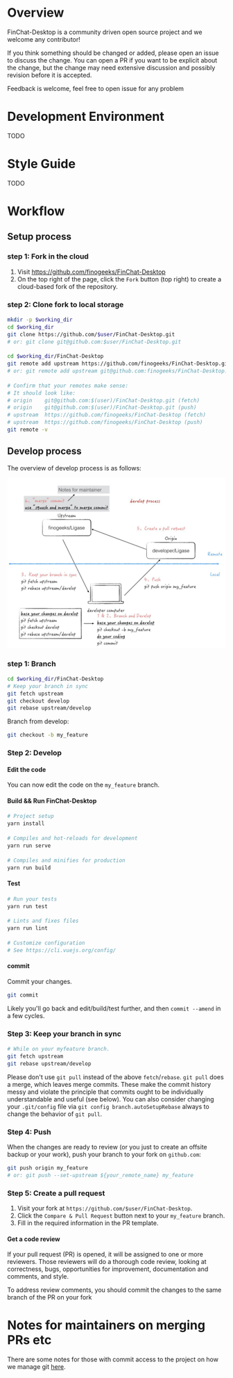 # Overview

FinChat-Desktop is a community driven open source project and we welcome any contributor!

If you think something should be changed or added, please open an issue to discuss the change. You can open a PR if you want to be explicit about the change, but the change may need extensive discussion and possibly revision before it is accepted.

Feedback is welcome, feel free to open issue for any problem

# Development Environment

TODO

# Style Guide

TODO

# Workflow

## Setup process

### step 1: Fork in the cloud

1. Visit https://github.com/finogeeks/FinChat-Desktop
2. On the top right of the page, click the `Fork` button (top right) to create a cloud-based fork of the repository.

### step 2: Clone fork to local storage

```sh
mkdir -p $working_dir
cd $working_dir
git clone https://github.com/$user/FinChat-Desktop.git
# or: git clone git@github.com:$user/FinChat-Desktop.git

cd $working_dir/FinChat-Desktop
git remote add upstream https://github.com/finogeeks/FinChat-Desktop.git
# or: git remote add upstream git@github.com:finogeeks/FinChat-Desktop.git

# Confirm that your remotes make sense:
# It should look like:
# origin    git@github.com:$(user)/FinChat-Desktop.git (fetch)
# origin    git@github.com:$(user)/FinChat-Desktop.git (push)
# upstream  https://github.com/finogeeks/FinChat-Desktop (fetch)
# upstream  https://github.com/finogeeks/FinChat-Desktop (push)
git remote -v
```

## Develop process

The overview of develop process is as follows:

<img src="docs/dev/git/contribution_dev_process.jpg" alt="develop process" width="650px">

### step 1: Branch

```sh
cd $working_dir/FinChat-Desktop
# Keep your branch in sync
git fetch upstream
git checkout develop
git rebase upstream/develop
```

Branch from develop:

```sh
git checkout -b my_feature
```

### Step 2: Develop
#### Edit the code

You can now edit the code on the `my_feature` branch.

#### Build && Run FinChat-Desktop
```sh
# Project setup
yarn install

# Compiles and hot-reloads for development
yarn run serve

# Compiles and minifies for production
yarn run build
```

#### Test

```sh
# Run your tests
yarn run test

# Lints and fixes files
yarn run lint

# Customize configuration
# See https://cli.vuejs.org/config/
```

#### commit

Commit your changes.

```sh
git commit
```

Likely you'll go back and edit/build/test further, and then `commit --amend` in a
few cycles.

### Step 3: Keep your branch in sync

```sh
# While on your myfeature branch.
git fetch upstream
git rebase upstream/develop
```

Please don't use `git pull` instead of the above `fetch`/`rebase`. `git pull`
does a merge, which leaves merge commits. These make the commit history messy
and violate the principle that commits ought to be individually understandable
and useful (see below). You can also consider changing your `.git/config` file
via `git config branch.autoSetupRebase` always to change the behavior of `git pull`.

### Step 4: Push

When the changes are ready to review (or you just to create an offsite backup
or your work), push your branch to your fork on `github.com`:

```sh
git push origin my_feature
# or: git push --set-upstream ${your_remote_name} my_feature
```

### Step 5: Create a pull request

1. Visit your fork at `https://github.com/$user/FinChat-Desktop`.
2. Click the `Compare & Pull Request` button next to your `my_feature` branch.
3. Fill in the required information in the PR template.

#### Get a code review

If your pull request (PR) is opened, it will be assigned to one or more
reviewers. Those reviewers will do a thorough code review, looking at
correctness, bugs, opportunities for improvement, documentation and comments,
and style.

To address review comments, you should commit the changes to the same branch of
the PR on your fork

# Notes for maintainers on merging PRs etc

There are some notes for those with commit access to the project on how we manage git [here](docs/dev/git/git.md).
